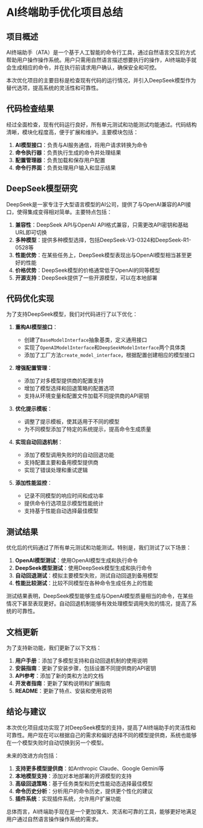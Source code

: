 # AI终端助手优化项目总结

## 项目概述

AI终端助手（ATA）是一个基于人工智能的命令行工具，通过自然语言交互的方式帮助用户操作操作系统。用户只需用自然语言描述想要执行的操作，AI终端助手就会生成相应的命令，并在执行前请求用户确认，确保安全和可控。

本次优化项目的主要目标是检查现有代码的运行情况，并引入DeepSeek模型作为替代选项，提高系统的灵活性和可靠性。

## 代码检查结果

经过全面检查，现有代码运行良好，所有单元测试和功能测试均能通过。代码结构清晰，模块化程度高，便于扩展和维护。主要模块包括：

1. **AI模型接口**：负责与AI服务通信，将用户请求转换为命令
2. **命令执行器**：负责执行生成的命令并处理结果
3. **配置管理器**：负责加载和保存用户配置
4. **命令行界面**：负责处理用户输入和显示结果

## DeepSeek模型研究

DeepSeek是一家专注于大型语言模型的AI公司，提供了与OpenAI兼容的API接口，使得集成变得相对简单。主要特点包括：

1. **兼容性**：DeepSeek API与OpenAI API格式兼容，只需更改API密钥和基础URL即可切换
2. **多种模型**：提供多种模型选择，包括DeepSeek-V3-0324和DeepSeek-R1-0528等
3. **性能优势**：在某些任务上，DeepSeek模型表现出与OpenAI模型相当甚至更好的性能
4. **价格优势**：DeepSeek模型的价格通常低于OpenAI的同等模型
5. **开源支持**：DeepSeek提供了一些开源模型，可以在本地部署

## 代码优化实现

为了支持DeepSeek模型，我们对代码进行了以下优化：

1. **重构AI模型接口**：
   - 创建了`BaseModelInterface`抽象基类，定义通用接口
   - 实现了`OpenAIModelInterface`和`DeepSeekModelInterface`两个具体类
   - 添加了工厂方法`create_model_interface`，根据配置创建相应的模型接口

2. **增强配置管理**：
   - 添加了对多模型提供商的配置支持
   - 增加了模型选择和回退策略的配置选项
   - 支持从环境变量和配置文件加载不同提供商的API密钥

3. **优化提示模板**：
   - 调整了提示模板，使其适用于不同的模型
   - 为不同模型添加了特定的系统提示，提高命令生成质量

4. **实现自动回退机制**：
   - 添加了模型调用失败时的自动回退功能
   - 支持配置主要和备用模型提供商
   - 实现了错误处理和重试逻辑

5. **添加性能监控**：
   - 记录不同模型的响应时间和成功率
   - 提供命令行选项显示模型性能统计
   - 支持基于性能自动选择最佳模型

## 测试结果

优化后的代码通过了所有单元测试和功能测试。特别是，我们测试了以下场景：

1. **OpenAI模型测试**：使用OpenAI模型生成和执行命令
2. **DeepSeek模型测试**：使用DeepSeek模型生成和执行命令
3. **自动回退测试**：模拟主要模型失败，测试自动回退到备用模型
4. **性能比较测试**：比较不同模型在各种命令生成任务上的性能

测试结果表明，DeepSeek模型能够生成与OpenAI模型质量相当的命令，在某些情况下甚至表现更好。自动回退机制能够有效处理模型调用失败的情况，提高了系统的可靠性。

## 文档更新

为了支持新功能，我们更新了以下文档：

1. **用户手册**：添加了多模型支持和自动回退机制的使用说明
2. **安装指南**：更新了安装步骤，包括设置不同提供商的API密钥
3. **API参考**：添加了新的类和方法的文档
4. **开发者指南**：更新了架构说明和扩展指南
5. **README**：更新了特点、安装和使用说明

## 结论与建议

本次优化项目成功实现了对DeepSeek模型的支持，提高了AI终端助手的灵活性和可靠性。用户现在可以根据自己的需求和偏好选择不同的模型提供商，系统也能够在一个模型失败时自动切换到另一个模型。

未来的改进方向包括：

1. **支持更多模型提供商**：如Anthropic Claude、Google Gemini等
2. **本地模型支持**：添加对本地部署的开源模型的支持
3. **高级回退策略**：基于任务类型和历史性能动态选择最佳模型
4. **命令历史分析**：分析用户的命令历史，提供更个性化的建议
5. **插件系统**：实现插件系统，允许用户扩展功能

总体而言，AI终端助手现在是一个更加强大、灵活和可靠的工具，能够更好地满足用户通过自然语言操作操作系统的需求。

